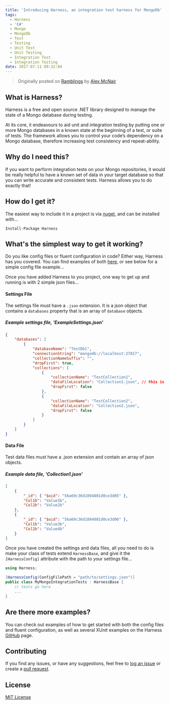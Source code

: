 ```yaml
---
title: 'Introducing Harness, an integration test harness for MongoDb'
tags:
  - Harness
  - 'C#'
  - Mongo
  - MongoDb
  - Test
  - Testing
  - Unit Test
  - Unit Testing
  - Integration Test
  - Integration Testing
date: 2017-07-11 09:32:04
---
```


> Originally posted on [Ramblings](https://amcn41r.github.io/blog/) by [Alex McNair](https://github.com/AMCN41R)

## What is Harness?
Harness is a free and open source .NET library designed to manage the state of a Mongo database during testing.

At its core, it endeavours to aid unit and integration testing by putting one or more Mongo databases in a known state at the beginning of a test, or suite of tests. The framework allows you to control your code’s dependency on a Mongo database, therefore increasing test consistency and repeat-ability.

## Why do I need this?
If you want to perform integration tests on your Mongo repositories, it would be really helpful to have a known set of data in your target database so that you can write accurate and consistent tests. Harness allows you to do exactly that!

## How do I get it?
The easiest way to include it in a project is via [nuget](https://www.nuget.org/packages/Harness/), and can be installed with...
```
Install-Package Harness
```

## What's the simplest way to get it working?
Do you like config files or fluent configuration in code? Either way, Harness has you covered. You can find examples of both [here](https://github.com/AMCN41R/Harness/blob/master/README.md), or see below for a simple config file example...

Once you have added Harness to you project, one way to get up and running is with 2 simple json files...

#### Settings File
The settings file must have a `.json` extension. It is a json object that contains a `databases` property that is an array of `database` objects.

##### Example settings file, 'ExampleSettings.json'
```json
{
    "databases": [
        {
            "databaseName": "TestDb1",
            "connectionString": "mongodb://localhost:27017",
            "collectionNameSuffix": "",
            "dropFirst": true,
            "collections": [
                {
                    "collectionName": "TestCollection1",
                    "dataFileLocation": "Collection1.json", // this is the path to a data file described below
                    "dropFirst": false
                },
                {
                    "collectionName": "TestCollection2",
                    "dataFileLocation": "Collection2.json",
                    "dropFirst": false
                }
            ]
        }
    ]
}
```

#### Data File
Test data files must have a .json extension and contain an array of json objects.

##### Example data file, 'Collection1.json'
```json
[
    {
        "_id": { "$oid": "56a69c36d1894801d0ce3d05" },
        "Col1b": "Value1b",
        "Col2b": "Value2b"
    },
    {
        "_id": { "$oid": "56a69c36d1894801d0ce3d06" },
        "Col1b": "Value3b",
        "Col2b": "Value4b"
    }
]
```

Once you have created the settings and data files, all you need to do is make your class of tests extend `HarnessBase`, and give it the `[HarnessConfig]` attribute with the path to your settings file...

```csharp
using Harness;

[HarnessConfig(ConfigFilePath = "path/to/settings.json")]
public class MyMongoIntegrationTests : HarnessBase {
    // tests go here
    ...
}
```

## Are there more examples?
You can check out examples of how to get started with both the config files and fluent configuration, as well as several XUnit examples on the Harness [GitHub](https://github.com/AMCN41R/harness) page.


## Contributing
If you find any issues, or have any suggestions, feel free to [log an issue](https://github.com/AMCN41R/Harness/issues) or create a [pull request](https://github.com/AMCN41R/Harness/pulls).


## License
[MIT License](https://github.com/AMCN41R/Harness/blob/dev/LICENSE)